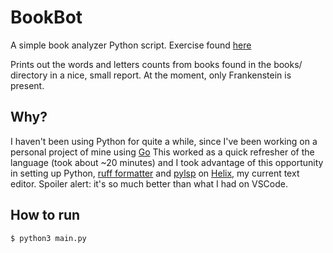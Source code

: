 # BookBot

A simple book analyzer Python script. Exercise found [here](https://boot.dev/learn/build-local-dev-environment-python)

Prints out the words and letters counts from books found in the books/ directory in a nice, small report. At the moment, only Frankenstein is present. 

## Why?
I haven't been using Python for quite a while, since I've been working on a personal project of mine using [Go](go.dev)
This worked as a quick refresher of the language (took about ~20 minutes) and I took advantage of this opportunity in setting up Python, [ruff formatter](https://beta.ruff.rs/docs/) and [pylsp](https://github.com/python-lsp/python-lsp-server) on [Helix](https://helix-editor.com/), my current text editor. 
Spoiler alert: it's so much better than what I had on VSCode.

## How to run
```
$ python3 main.py
```
